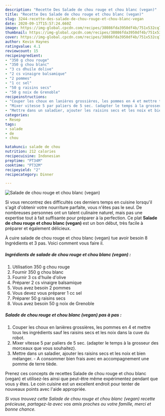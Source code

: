 ```yaml
---
description: "Recette Des Salade de chou rouge et chou blanc (vegan)"
title: "Recette Des Salade de chou rouge et chou blanc (vegan)"
slug: 3244-recette-des-salade-de-chou-rouge-et-chou-blanc-vegan
date: 2020-09-17T15:57:24.660Z
image: https://img-global.cpcdn.com/recipes/38086fda3950df4b/751x532cq70/salade-de-chou-rouge-et-chou-blanc-vegan-photo-principale-de-la-recette.jpg
thumbnail: https://img-global.cpcdn.com/recipes/38086fda3950df4b/751x532cq70/salade-de-chou-rouge-et-chou-blanc-vegan-photo-principale-de-la-recette.jpg
cover: https://img-global.cpcdn.com/recipes/38086fda3950df4b/751x532cq70/salade-de-chou-rouge-et-chou-blanc-vegan-photo-principale-de-la-recette.jpg
author: Kevin Haynes
ratingvalue: 4.1
reviewcount: 15
recipeingredient:
- "350 g chou rouge"
- "350 g chou blanc"
- "3 cs dhuile dolive"
- "2 cs vinaigre balsamique"
- "2 pommes"
- "1 cc sel"
- "50 g raisins secs"
- "50 g noix de Grenoble"
recipeinstructions:
- "Couper les choux en lanières grossières, les pommes en 4 et mettre tous les ingrédients sauf les raisins secs et les noix dans la cuve du robot."
- "Mixer vitesse 5 par paliers de 5 sec. (adapter le temps à la grosseur des morceaux que vous souhaitez)."
- "Mettre dans un saladier, ajouter les raisins secs et les noix et bien mélanger. A consommer bien frais avec en accompagnement une pomme de terre tiède."
categories:
- Resep
tags:
- salade
- de
- chou

katakunci: salade de chou 
nutrition: 212 calories
recipecuisine: Indonesian
preptime: "PT34M"
cooktime: "PT32M"
recipeyield: "2"
recipecategory: Dinner

---
```



![Salade de chou rouge et chou blanc (vegan)](https://img-global.cpcdn.com/recipes/38086fda3950df4b/751x532cq70/salade-de-chou-rouge-et-chou-blanc-vegan-photo-principale-de-la-recette.jpg)

Si vous rencontrez des difficultés ces derniers temps en cuisine lorsqu'il s'agit d'obtenir votre nourriture parfaite, vous n'êtes pas le seul. De nombreuses personnes ont un talent culinaire naturel, mais pas une expertise tout à fait suffisante pour préparer à la perfection. Ce plat <strong> Salade de chou rouge et chou blanc (vegan) </strong> est un bon début, très facile à préparer et également délicieux.

<!--inarticleads1-->

À cuire salade de chou rouge et chou blanc (vegan) tue avoir besoin 8 Ingrédients et 3 pas. Voici comment vous faire il.

##### Ingrédients de salade de chou rouge et chou blanc (vegan) :

1. Utilisation 350 g chou rouge
1. Fournir 350 g chou blanc
1. Fournir 3 cs d&#39;huile d&#39;olive
1. Préparer 2 cs vinaigre balsamique
1. Vous avez besoin 2 pommes
1. Vous devez vous préparer 1 cc sel
1. Préparer 50 g raisins secs
1. Vous avez besoin 50 g noix de Grenoble




<!--inarticleads2-->

##### Salade de chou rouge et chou blanc (vegan) pas à pas :

1. Couper les choux en lanières grossières, les pommes en 4 et mettre tous les ingrédients sauf les raisins secs et les noix dans la cuve du robot.
1. Mixer vitesse 5 par paliers de 5 sec. (adapter le temps à la grosseur des morceaux que vous souhaitez).
1. Mettre dans un saladier, ajouter les raisins secs et les noix et bien mélanger. - A consommer bien frais avec en accompagnement une pomme de terre tiède.




<!--inarticleads1-->

<p>
Prenez ces concepts de recettes Salade de chou rouge et chou blanc (vegan) et utilisez-les ainsi que peut-être même expérimentez pendant que vous y êtes. Le coin cuisine est un excellent endroit pour tenter de nouveaux points avec l'aide appropriée.
</p>

<p>
<i>Si vous trouvez cette Salade de chou rouge et chou blanc (vegan) recette précieuse, partagez-la avec vos amis proches ou votre famille, merci et bonne chance.</i>
</p>
